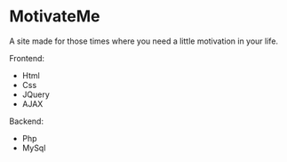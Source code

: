 # MotivateMe

A site made for those times where you need a little motivation in your life.

Frontend:
  - Html
  - Css
  - JQuery
  - AJAX
  
Backend:
  - Php
  - MySql
